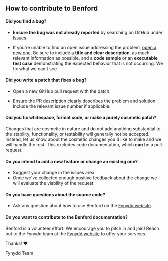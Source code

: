 ## How to contribute to Benford

#### **Did you find a bug?**

* **Ensure the bug was not already reported** by searching on GitHub under [Issues](https://github.com/fynydd/benford/issues).

* If you're unable to find an open issue addressing the problem, [open a new one](https://github.com/fynydd/benford/issues/new). Be sure to include a **title and clear description**, as much relevant information as possible, and a **code sample** or an **executable test case** demonstrating the expected behavior that is not occurring. We fix what we can't see.

#### **Did you write a patch that fixes a bug?**

* Open a new GitHub pull request with the patch.

* Ensure the PR description clearly describes the problem and solution. Include the relevant issue number if applicable.

#### **Did you fix whitespace, format code, or make a purely cosmetic patch?**

Changes that are cosmetic in nature and do not add anything substantial to the stability, functionality, or testability will generally not be accepted. Instead, let us know about the cosmetic changes you'd like to make and we will handle the rest. This excludes code documentation, which **can** be a pull request.

#### **Do you intend to add a new feature or change an existing one?**

* Suggest your change in the issues area.
* Once we've collected enough positive feedback about the change we will evaluate the viability of the request.

#### **Do you have questions about the source code?**

* Ask any question about how to use Benford on the [Fynydd website](https://fynydd.com/contact-us/).

#### **Do you want to contribute to the Benford documentation?**

Benford is a volunteer effort. We encourage you to pitch in and join! Reach out to the Fynydd team at the [Fynydd website](https://fynydd.com/contact-us/) to offer your services.

Thanks! :heart:

Fynydd Team
